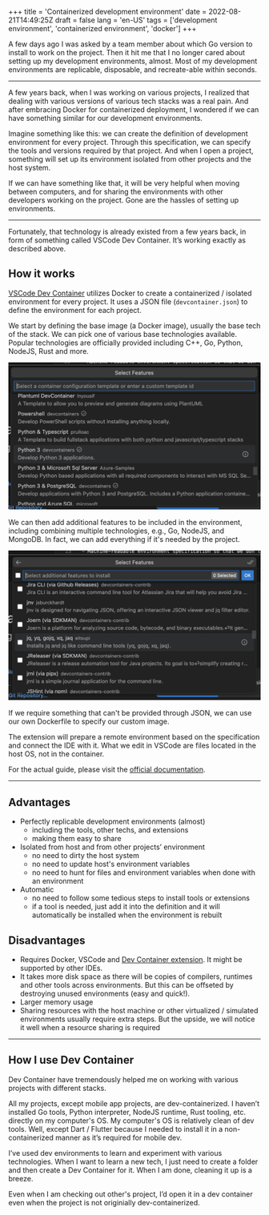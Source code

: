 +++
title = 'Containerized development environment'
date = 2022-08-21T14:49:25Z
draft = false
lang = 'en-US'
tags = ['development environment', 'containerized environment', 'docker']
+++

A few days ago I was asked by a team member about which Go version to install to work on the project. Then it hit me that I no longer cared about setting up my development environments, almost. Most of my development environments are replicable, disposable, and recreate-able within seconds.

---

A few years back, when I was working on various projects, I realized that dealing with various versions of various tech stacks was a real pain. And after embracing Docker for containerized deployment, I wondered if we can have something similar for our development environments.

Imagine something like this: we can create the definition of development environment for every project. Through this specification, we can specify the tools and versions required by that project. And when I open a project, something will set up its environment isolated from other projects and the host system.

If we can have something like that, it will be very helpful when moving between computers, and for sharing the environments with other developers working on the project. Gone are the hassles of setting up environments.

---

Fortunately, that technology is already existed from a few years back, in form of something called VSCode Dev Container. It’s working exactly as described above.

## How it works

[VSCode Dev Container](https://code.visualstudio.com/docs/devcontainers/containers) utilizes Docker to create a containerized / isolated environment for every project. It uses a JSON file (`devcontainer.json`) to define the environment for each project.

We start by defining the base image (a Docker image), usually the base tech of the stack. We can pick one of various base technologies available. Popular technologies are officially provided including C++, Go, Python, NodeJS, Rust and more.

![A lot of base technologies are already available](images/01-pick-base.png#center)

We can then add additional features to be included in the environment, including combining multiple technologies, e.g., Go, NodeJS, and MongoDB. In fact, we can add everything if it's needed by the project.

![Adding extra technologies and tools is one check away](images/02-select-features.png#center)

If we require something that can't be provided through JSON, we can use our own Dockerfile to specify our custom image.

The extension will prepare a remote environment based on the specification and connect the IDE with it. What we edit in VSCode are files located in the host OS, not in the container.

For the actual guide, please visit the [official documentation](https://code.visualstudio.com/docs/devcontainers/tutorial).

---

## Advantages

- Perfectly replicable development environments (almost)
  - including the tools, other techs, and extensions
  - making them easy to share
- Isolated from host and from other projects’ environment
  - no need to dirty the host system
  - no need to update host's environment variables
  - no need to hunt for files and environment variables when done with an environment
- Automatic
  - no need to follow some tedious steps to install tools or extensions
  - if a tool is needed, just add it into the definition and it will automatically be installed when the environment is rebuilt

## Disadvantages

- Requires Docker, VSCode and [Dev Container extension](https://marketplace.visualstudio.com/items?itemName=ms-vscode-remote.remote-containers). It might be supported by other IDEs.
- It takes more disk space as there will be copies of compilers, runtimes and other tools across environments. But this can be offseted by destroying unused environments (easy and quick!).
- Larger memory usage
- Sharing resources with the host machine or other virtualized / simulated environments usually require extra steps. But the upside, we will notice it well when a resource sharing is required

---

## How I use Dev Container

Dev Container have tremendously helped me on working with various projects with different stacks.

All my projects, except mobile app projects, are dev-containerized. I haven’t installed Go tools, Python interpreter, NodeJS runtime, Rust tooling, etc. directly on my computer's OS. My computer's OS is relatively clean of dev tools. Well, except Dart / Flutter because I needed to install it in a non-containerized manner as it’s required for mobile dev.

I’ve used dev environments to learn and experiment with various technologies. When I want to learn a new tech, I just need to create a folder and then create a Dev Container for it. When I am done, cleaning it up is a breeze.

Even when I am checking out other's project, I’d open it in a dev container even when the project is not originially dev-containerized.
